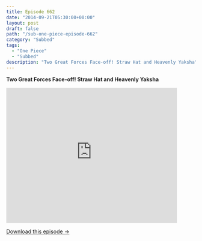 ```yaml
---
title: Episode 662
date: "2014-09-21T05:30:00+00:00"
layout: post
draft: false
path: "/sub-one-piece-episode-662"
category: "Subbed"
tags:
  - "One Piece"
  - "Subbed"
description: "Two Great Forces Face-off! Straw Hat and Heavenly Yaksha"
---
```


**Two Great Forces Face-off! Straw Hat and Heavenly Yaksha**

<iframe width="640" height="360" src="https://www.rapidvideo.com/e/G6FRPG801P" frameborder="0" marginwidth=0 marginheight=0 scrolling=no allowfullscreen style="max-width:90%;"></iframe>

<a href="http://ouo.io/qs/eCodkFEQ?s=https://www.rapidvideo.com/d/G6FRPG801P" class="styled_a">Download this episode →</a>

